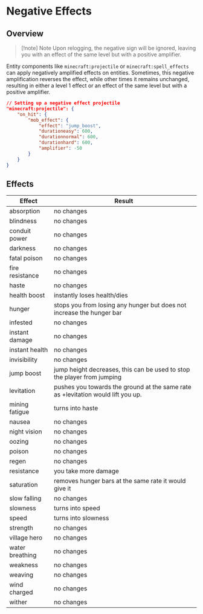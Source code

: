 # Negative Effects
## Overview

> [!note] Note
> Upon relogging, the negative sign will be ignored, leaving you with an effect of the same level but with a positive amplifier.

Entity components like `minecraft:projectile` or `minecraft:spell_effects` can apply negatively amplified effects on entities. Sometimes, this negative amplification reverses the effect, while other times it remains unchanged, resulting in either a level 1 effect or an effect of the same level but with a positive amplifier.

```json
// Setting up a negative effect projectile
"minecraft:projectile": {
    "on_hit": {
        "mob_effect": {
            "effect": "jump_boost",
            "durationeasy": 600,
            "durationnormal": 600,
            "durationhard": 600,
            "amplifier": -50
        }
    }
}
```

## Effects

| Effect           | Result                                                                 |
|------------------|------------------------------------------------------------------------|
| absorption       | no changes                                                             |
| blindness        | no changes                                                             |
| conduit power    | no changes                                                             |
| darkness         | no changes                                                             |
| fatal poison     | no changes                                                             |
| fire resistance  | no changes                                                             |
| haste            | no changes                                                             |
| health boost     | instantly loses health/dies                                            |
| hunger           | stops you from losing any hunger but does not increase the hunger bar  |
| infested         | no changes                                                             |
| instant damage   | no changes                                                             |
| instant health   | no changes                                                             |
| invisibility     | no changes                                                             |
| jump boost       | jump height decreases, this can be used to stop the player from jumping|
| levitation       | pushes you towards the ground at the same rate as +levitation would lift you up. |
| mining fatigue   | turns into haste                                                       |
| nausea           | no changes                                                             |
| night vision     | no changes                                                             |
| oozing           | no changes                                                             |
| poison           | no changes                                                             |
| regen            | no changes                                                             |
| resistance       | you take more damage                                                   |
| saturation       | removes hunger bars at the same rate it would give it                  |
| slow falling     | no changes                                                             |
| slowness         | turns into speed                                                       |
| speed            | turns into slowness                                                    |
| strength         | no changes                                                             |
| village hero     | no changes                                                             |
| water breathing  | no changes                                                             |
| weakness         | no changes                                                             |
| weaving          | no changes                                                             |
| wind charged     | no changes                                                             |
| wither           | no changes                                                             |

